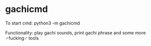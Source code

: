 # gachicmd

To start cmd: python3 -m gachicmd

Functionality: play gachi sounds, print gachi phrase and some more ♂fucking♂ tools
